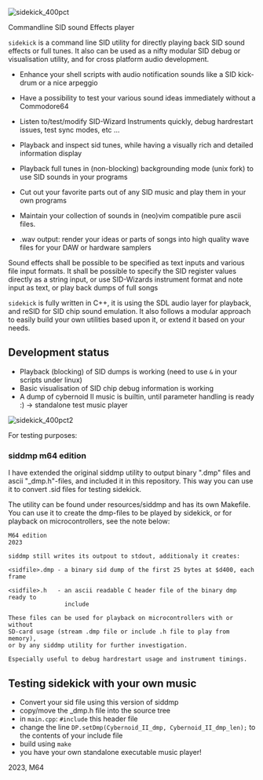 ![sidekick_400pct](https://github.com/M64GitHub/sidekick/assets/84202356/d9647fd1-f9c8-4a4e-bdc5-d9caebd62538)

Commandline SID sound Effects player  

`sidekick` is a command line SID utility for directly playing back SID sound effects or full tunes. It also can be used as a nifty modular SID debug or visualisation utility, and for cross platform audio development.  
 - Enhance your shell scripts with audio notification sounds like a SID kick-drum or a nice arpeggio
 - Have a possibility to test your various sound ideas immediately without a Commodore64
 - Listen to/test/modify SID-Wizard Instruments quickly, debug hardrestart issues, test sync modes, etc ...
 - Playback and inspect sid tunes, while having a visually rich and detailed information display
 - Playback full tunes in (non-blocking) backgrounding mode (unix fork) to use SID sounds in your programs
 - Cut out your favorite parts out of any SID music and play them in your own programs
   
 - Maintain your collection of sounds in (neo)vim compatible pure ascii files.
 - .wav output: render your ideas or parts of songs into high quality wave files for your DAW or hardware samplers

Sound effects shall be possible to be specified as text inputs and various file input formats.
It shall be possible to specify the SID register values directly as a string input, or use 
SID-Wizards instrument format and note input as text, or play back dumps of full songs

`sidekick` is fully written in C++, it is using the SDL audio layer for playback, and reSID for SID chip sound emulation.
It also follows a modular approach to easily build your own utilities based upon it, or extend it based on your needs.

## Development status
 - Playback (blocking) of SID dumps is working (need to use `&` in your scripts under linux)
 - Basic visualisation of SID chip debug information is working
 - A dump of cybernoid II music is builtin, until parameter handling is ready :) -> standalone test music player

![sidekick_400pct2](https://github.com/M64GitHub/sidekick/assets/84202356/4dbe95e7-6185-4245-9c69-4d633dfd78f1)


For testing purposes:

### siddmp m64 edition

I have extended the original siddmp utility to output binary ".dmp" files and ascii "_dmp.h"-files, 
and included it in this repository. This way you can use it to convert .sid files for testing sidekick.

The utility can be found under resources/siddmp and has its own Makefile. You
can use it to create the dmp-files to be played by sidekick, or for playback on microcontrollers, see the note below:

```
M64 edition                                                                2023

siddmp still writes its outpout to stdout, additionaly it creates:

<sidfile>.dmp - a binary sid dump of the first 25 bytes at $d400, each frame

<sidfile>.h   - an ascii readable C header file of the binary dmp ready to 
                include

These files can be used for playback on microcontrollers with or without 
SD-card usage (stream .dmp file or include .h file to play from memory),
or by any siddmp utility for further investigation.

Especially useful to debug hardrestart usage and instrument timings.
```

## Testing sidekick with your own music

 - Convert your sid file using this version of siddmp
 - copy/move the _dmp.h file into the source tree
 - in `main.cpp`: `#include` this header file
 - change the line `DP.setDmp(Cybernoid_II_dmp, Cybernoid_II_dmp_len);` to the contents of your include file
 - build using `make`
 - you have your own standalone executable music player!

2023, M64
